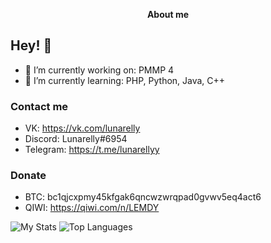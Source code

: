 <p align="center">
	<b>About me</b>
</p>

## Hey! 👋

- 🔭 I’m currently working on: PMMP 4
- 🌱 I’m currently learning: PHP, Python, Java, C++

### Contact me
- VK: https://vk.com/lunarelly
- Discord: Lunarelly#6954
- Telegram: https://t.me/lunarellyy

### Donate
- BTC: bc1qjcxpmy45kfgak6qncwzwrqpad0gvwv5eq4act6
- QIWI: https://qiwi.com/n/LEMDY

![My Stats](https://github-readme-stats.vercel.app/api?username=Lunarelly&show_icons=true&count_private=true&hide_title=true)
![Top Languages](https://github-readme-stats.vercel.app/api/top-langs/?username=Lunarelly&layout=compact)
